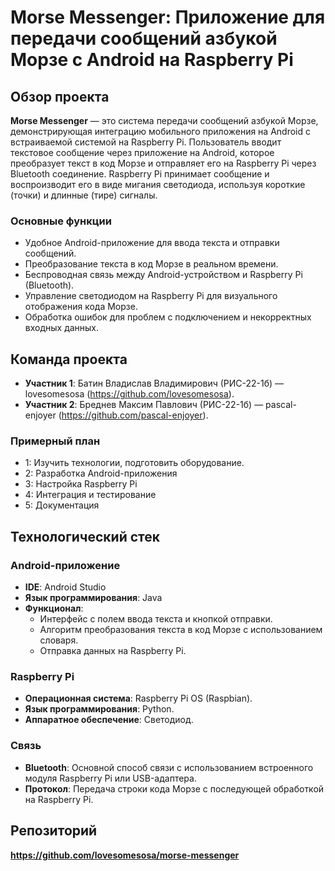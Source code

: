# Morse Messenger: Приложение для передачи сообщений азбукой Морзе с Android на Raspberry Pi

## Обзор проекта

**Morse Messenger** — это система передачи сообщений азбукой Морзе, демонстрирующая интеграцию мобильного приложения на Android с встраиваемой системой на Raspberry Pi. Пользователь вводит текстовое сообщение через приложение на Android, которое преобразует текст в код Морзе и отправляет его на Raspberry Pi через Bluetooth соединение. Raspberry Pi принимает сообщение и воспроизводит его в виде мигания светодиода, используя короткие (точки) и длинные (тире) сигналы.
### Основные функции
- Удобное Android-приложение для ввода текста и отправки сообщений.
- Преобразование текста в код Морзе в реальном времени.
- Беспроводная связь между Android-устройством и Raspberry Pi (Bluetooth).
- Управление светодиодом на Raspberry Pi для визуального отображения кода Морзе.
- Обработка ошибок для проблем с подключением и некорректных входных данных.

## Команда проекта
- **Участник 1**: Батин Владислав Владимирович (РИС-22-1б) — lovesomesosa (https://github.com/lovesomesosa).
- **Участник 2**: Бреднев Максим Павлович (РИС-22-1б) — pascal-enjoyer (https://github.com/pascal-enjoyer).

### Примерный план
- 1: Изучить технологии, подготовить оборудование.
- 2: Разработка Android-приложения
- 3: Настройка Raspberry Pi
- 4: Интеграция и тестирование
- 5: Документация

## Технологический стек

### Android-приложение
- **IDE**: Android Studio
- **Язык программирования**: Java
- **Функционал**:
  - Интерфейс с полем ввода текста и кнопкой отправки.
  - Алгоритм преобразования текста в код Морзе с использованием словаря.
  - Отправка данных на Raspberry Pi.

### Raspberry Pi
- **Операционная система**: Raspberry Pi OS (Raspbian).
- **Язык программирования**: Python.
- **Аппаратное обеспечение**: Светодиод.

### Связь
- **Bluetooth**: Основной способ связи с использованием встроенного модуля Raspberry Pi или USB-адаптера.
- **Протокол**: Передача строки кода Морзе с последующей обработкой на Raspberry Pi.

## Репозиторий
**https://github.com/lovesomesosa/morse-messenger**

